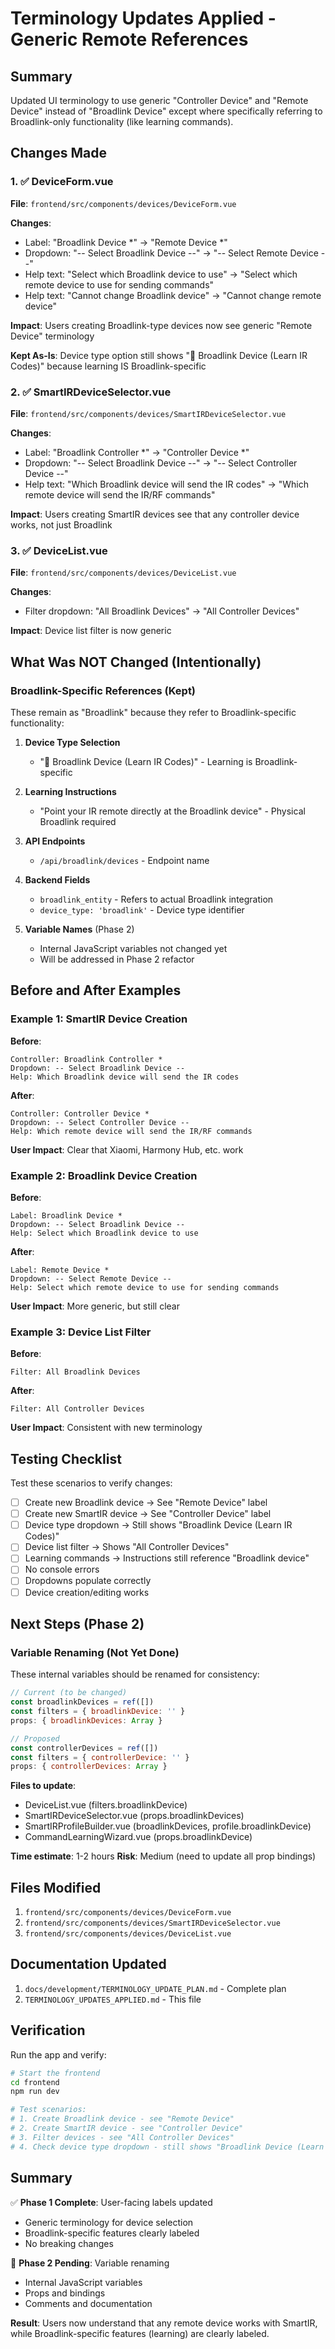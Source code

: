 # Terminology Updates Applied - Generic Remote References

## Summary

Updated UI terminology to use generic "Controller Device" and "Remote Device" instead of "Broadlink Device" except where specifically referring to Broadlink-only functionality (like learning commands).

## Changes Made

### 1. ✅ DeviceForm.vue

**File**: `frontend/src/components/devices/DeviceForm.vue`

**Changes**:
- Label: "Broadlink Device *" → "Remote Device *"
- Dropdown: "-- Select Broadlink Device --" → "-- Select Remote Device --"
- Help text: "Select which Broadlink device to use" → "Select which remote device to use for sending commands"
- Help text: "Cannot change Broadlink device" → "Cannot change remote device"

**Impact**: Users creating Broadlink-type devices now see generic "Remote Device" terminology

**Kept As-Is**: Device type option still shows "📡 Broadlink Device (Learn IR Codes)" because learning IS Broadlink-specific

### 2. ✅ SmartIRDeviceSelector.vue

**File**: `frontend/src/components/devices/SmartIRDeviceSelector.vue`

**Changes**:
- Label: "Broadlink Controller *" → "Controller Device *"
- Dropdown: "-- Select Broadlink Device --" → "-- Select Controller Device --"
- Help text: "Which Broadlink device will send the IR codes" → "Which remote device will send the IR/RF commands"

**Impact**: Users creating SmartIR devices see that any controller device works, not just Broadlink

### 3. ✅ DeviceList.vue

**File**: `frontend/src/components/devices/DeviceList.vue`

**Changes**:
- Filter dropdown: "All Broadlink Devices" → "All Controller Devices"

**Impact**: Device list filter is now generic

## What Was NOT Changed (Intentionally)

### Broadlink-Specific References (Kept)

These remain as "Broadlink" because they refer to Broadlink-specific functionality:

1. **Device Type Selection**
   - "📡 Broadlink Device (Learn IR Codes)" - Learning is Broadlink-specific
   
2. **Learning Instructions**
   - "Point your IR remote directly at the Broadlink device" - Physical Broadlink required
   
3. **API Endpoints**
   - `/api/broadlink/devices` - Endpoint name
   
4. **Backend Fields**
   - `broadlink_entity` - Refers to actual Broadlink integration
   - `device_type: 'broadlink'` - Device type identifier

5. **Variable Names** (Phase 2)
   - Internal JavaScript variables not changed yet
   - Will be addressed in Phase 2 refactor

## Before and After Examples

### Example 1: SmartIR Device Creation

**Before**:
```
Controller: Broadlink Controller *
Dropdown: -- Select Broadlink Device --
Help: Which Broadlink device will send the IR codes
```

**After**:
```
Controller: Controller Device *
Dropdown: -- Select Controller Device --
Help: Which remote device will send the IR/RF commands
```

**User Impact**: Clear that Xiaomi, Harmony Hub, etc. work

### Example 2: Broadlink Device Creation

**Before**:
```
Label: Broadlink Device *
Dropdown: -- Select Broadlink Device --
Help: Select which Broadlink device to use
```

**After**:
```
Label: Remote Device *
Dropdown: -- Select Remote Device --
Help: Select which remote device to use for sending commands
```

**User Impact**: More generic, but still clear

### Example 3: Device List Filter

**Before**:
```
Filter: All Broadlink Devices
```

**After**:
```
Filter: All Controller Devices
```

**User Impact**: Consistent with new terminology

## Testing Checklist

Test these scenarios to verify changes:

- [ ] Create new Broadlink device → See "Remote Device" label
- [ ] Create new SmartIR device → See "Controller Device" label
- [ ] Device type dropdown → Still shows "Broadlink Device (Learn IR Codes)"
- [ ] Device list filter → Shows "All Controller Devices"
- [ ] Learning commands → Instructions still reference "Broadlink device"
- [ ] No console errors
- [ ] Dropdowns populate correctly
- [ ] Device creation/editing works

## Next Steps (Phase 2)

### Variable Renaming (Not Yet Done)

These internal variables should be renamed for consistency:

```javascript
// Current (to be changed)
const broadlinkDevices = ref([])
const filters = { broadlinkDevice: '' }
props: { broadlinkDevices: Array }

// Proposed
const controllerDevices = ref([])
const filters = { controllerDevice: '' }
props: { controllerDevices: Array }
```

**Files to update**:
- DeviceList.vue (filters.broadlinkDevice)
- SmartIRDeviceSelector.vue (props.broadlinkDevices)
- SmartIRProfileBuilder.vue (broadlinkDevices, profile.broadlinkDevice)
- CommandLearningWizard.vue (props.broadlinkDevice)

**Time estimate**: 1-2 hours
**Risk**: Medium (need to update all prop bindings)

## Files Modified

1. `frontend/src/components/devices/DeviceForm.vue`
2. `frontend/src/components/devices/SmartIRDeviceSelector.vue`
3. `frontend/src/components/devices/DeviceList.vue`

## Documentation Updated

1. `docs/development/TERMINOLOGY_UPDATE_PLAN.md` - Complete plan
2. `TERMINOLOGY_UPDATES_APPLIED.md` - This file

## Verification

Run the app and verify:

```bash
# Start the frontend
cd frontend
npm run dev

# Test scenarios:
# 1. Create Broadlink device - see "Remote Device"
# 2. Create SmartIR device - see "Controller Device"
# 3. Filter devices - see "All Controller Devices"
# 4. Check device type dropdown - still shows "Broadlink Device (Learn IR Codes)"
```

## Summary

✅ **Phase 1 Complete**: User-facing labels updated
- Generic terminology for device selection
- Broadlink-specific features clearly labeled
- No breaking changes

🔨 **Phase 2 Pending**: Variable renaming
- Internal JavaScript variables
- Props and bindings
- Comments and documentation

**Result**: Users now understand that any remote device works with SmartIR, while Broadlink-specific features (learning) are clearly labeled.
